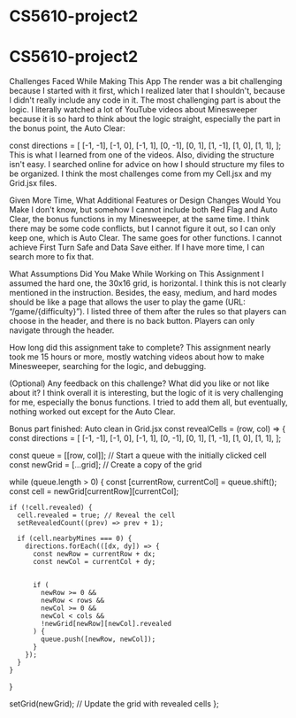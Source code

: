 # CS5610-project2

# CS5610-project2
Challenges Faced While Making This App
The render was a bit challenging because I started with it first, which I realized later that I shouldn't, because I didn't really include any code in it. The most challenging part is about the logic. I literally watched a lot of YouTube videos about Minesweeper because it is so hard to think about the logic straight, especially the part in the bonus point, the Auto Clear:

const directions = [
  [-1, -1], [-1, 0], [-1, 1],
  [0, -1],          [0, 1],
  [1, -1], [1, 0], [1, 1],
];
This is what I learned from one of the videos. Also, dividing the structure isn't easy. I searched online for advice on how I should structure my files to be organized. I think the most challenges come from my Cell.jsx and my Grid.jsx files.

Given More Time, What Additional Features or Design Changes Would You Make
I don't know, but somehow I cannot include both Red Flag and Auto Clear, the bonus functions in my Minesweeper, at the same time. I think there may be some code conflicts, but I cannot figure it out, so I can only keep one, which is Auto Clear. The same goes for other functions. I cannot achieve First Turn Safe and Data Save either. If I have more time, I can search more to fix that.

What Assumptions Did You Make While Working on This Assignment
I assumed the hard one, the 30x16 grid, is horizontal. I think this is not clearly mentioned in the instruction. Besides, the easy, medium, and hard modes should be like a page that allows the user to play the game (URL: “/game/{difficulty}”). I listed three of them after the rules so that players can choose in the header, and there is no back button. Players can only navigate through the header.

How long did this assignment take to complete?
This assignment nearly took me 15 hours or more, mostly watching videos about how to make Minesweeper, searching for the logic, and debugging.

(Optional) Any feedback on this challenge? What did you like or not like about it?
I think overall it is interesting, but the logic of it is very challenging for me, especially the bonus functions. I tried to add them all, but eventually, nothing worked out except for the Auto Clear.

Bonus part finished: Auto clean
in Grid.jsx
const revealCells = (row, col) => {
  const directions = [
    [-1, -1], [-1, 0], [-1, 1],
    [0, -1],          [0, 1],
    [1, -1], [1, 0], [1, 1],
  ];

  const queue = [[row, col]]; // Start a queue with the initially clicked cell
  const newGrid = [...grid]; // Create a copy of the grid

  while (queue.length > 0) {
    const [currentRow, currentCol] = queue.shift();
    const cell = newGrid[currentRow][currentCol];

    if (!cell.revealed) { 
      cell.revealed = true; // Reveal the cell
      setRevealedCount((prev) => prev + 1);

      if (cell.nearbyMines === 0) { 
        directions.forEach(([dx, dy]) => {
          const newRow = currentRow + dx;
          const newCol = currentCol + dy;

      
          if (
            newRow >= 0 &&
            newRow < rows &&
            newCol >= 0 &&
            newCol < cols &&
            !newGrid[newRow][newCol].revealed
          ) {
            queue.push([newRow, newCol]); 
          }
        });
      }
    }
  }

  setGrid(newGrid); // Update the grid with revealed cells
};
